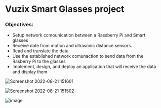 # Vuzix Smart Glasses project 
### Objectives:
- Setup network comounication between a Rassberry Pi and Smart glasses
- Receive date from motion and ultrasonic distance sensors.
- Read and translate the data
- Use the established network comunaction to send data from the Rasberry Pi to the glasses
- Implement, design, and deploy an application that will receive the data and display them


![Screenshot 2022-08-21 151601](https://user-images.githubusercontent.com/94146702/185813111-ea6a5298-9a3b-4ec3-a274-16ff8de623f7.png)

![Screenshot 2022-08-21 151502](https://user-images.githubusercontent.com/94146702/185813115-49ab4539-6430-4ac5-b887-42e2c9ebc19d.png)

![image](https://user-images.githubusercontent.com/94146702/185813167-5abb626d-6fcd-4011-b52d-52adf07e260b.png)
